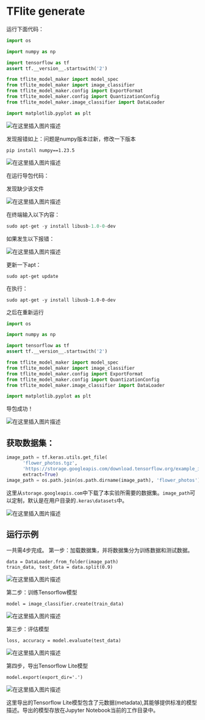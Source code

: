 ﻿# TFlite generate
运行下面代码：

```python
import os

import numpy as np

import tensorflow as tf
assert tf.__version__.startswith('2')

from tflite_model_maker import model_spec
from tflite_model_maker import image_classifier
from tflite_model_maker.config import ExportFormat
from tflite_model_maker.config import QuantizationConfig
from tflite_model_maker.image_classifier import DataLoader

import matplotlib.pyplot as plt
```

![在这里插入图片描述](https://img-blog.csdnimg.cn/fdddb689387d4e16bef39ec6bd5dd0e2.png#pic_center)



发现报错如上：问题是numpy版本过新，修改一下版本

```
pip install numpy==1.23.5
```

![在这里插入图片描述](https://img-blog.csdnimg.cn/4c265d3a08fb40c589614eb6ad938ff9.png#pic_center)


在运行导包代码：

发现缺少该文件

![在这里插入图片描述](https://img-blog.csdnimg.cn/352d2a84404e4655a3e6d549a308c4b5.png#pic_center)


在终端输入以下内容：

```py
sudo apt-get -y install libusb-1.0-0-dev
```



如果发生以下报错：

![在这里插入图片描述](https://img-blog.csdnimg.cn/03c482f64ad34385879cfba6000806af.png#pic_center)


更新一下apt：

```
sudo apt-get update
```

在执行：

```
sudo apt-get -y install libusb-1.0-0-dev
```

之后在重新运行

```python
import os

import numpy as np

import tensorflow as tf
assert tf.__version__.startswith('2')

from tflite_model_maker import model_spec
from tflite_model_maker import image_classifier
from tflite_model_maker.config import ExportFormat
from tflite_model_maker.config import QuantizationConfig
from tflite_model_maker.image_classifier import DataLoader

import matplotlib.pyplot as plt
```

导包成功！

![在这里插入图片描述](https://img-blog.csdnimg.cn/118b71ae30634aab8c451c9c40b7ad59.png#pic_center)


## 获取数据集：

```python
image_path = tf.keras.utils.get_file(
      'flower_photos.tgz',
      'https://storage.googleapis.com/download.tensorflow.org/example_images/flower_photos.tgz',
      extract=True)
image_path = os.path.join(os.path.dirname(image_path), 'flower_photos')

```

这里从`storage.googleapis.com`中下载了本实验所需要的数据集。`image_path`可以定制，默认是在用户目录的`.keras\datasets`中。

![在这里插入图片描述](https://img-blog.csdnimg.cn/4259aa5991a54d629d8c3b02769c83dd.png#pic_center)


## 运行示例

一共需4步完成。
第一步：加载数据集，并将数据集分为训练数据和测试数据。

```
data = DataLoader.from_folder(image_path)
train_data, test_data = data.split(0.9)

```

![在这里插入图片描述](https://img-blog.csdnimg.cn/f8151da44a9749a7b3efc7fc6cc83c26.png#pic_center)


第二步：训练Tensorflow模型

```
model = image_classifier.create(train_data)

```

![在这里插入图片描述](https://img-blog.csdnimg.cn/f1c3deb061c74b8f8b074ab5d83287d1.png#pic_center)


第三步：评估模型

```
loss, accuracy = model.evaluate(test_data)
```

![在这里插入图片描述](https://img-blog.csdnimg.cn/10272605472844e8bcc6a6cc39963174.png#pic_center)


第四步，导出Tensorflow Lite模型

```
model.export(export_dir='.')
```

![在这里插入图片描述](https://img-blog.csdnimg.cn/0c183937dba042aeb4339568a79244c9.png#pic_center)



这里导出的Tensorflow Lite模型包含了元数据(metadata),其能够提供标准的模型描述。导出的模型存放在Jupyter Notebook当前的工作目录中。



